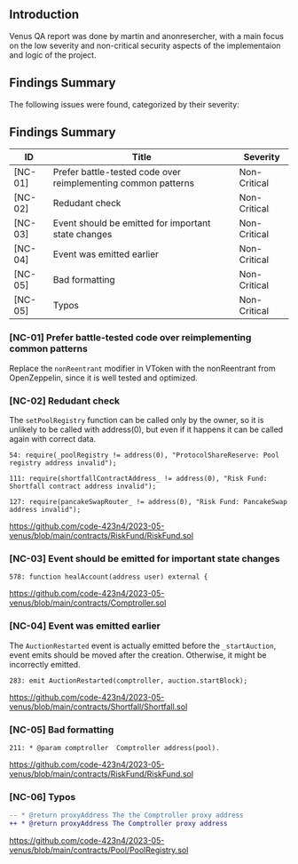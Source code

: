 ## Introduction

Venus QA report was done by martin and anonresercher, with a main focus on the low severity and non-critical security aspects of the implementaion and logic of the project.

## Findings Summary

The following issues were found, categorized by their severity:

## Findings Summary

| ID      | Title                                                         | Severity     |
| ------- | ------------------------------------------------------------- | ------------ |
| [NC-01] | Prefer battle-tested code over reimplementing common patterns | Non-Critical |
| [NC-02] | Redudant check                                                | Non-Critical |
| [NC-03] | Event should be emitted for important state changes           | Non-Critical |
| [NC-04] | Event was emitted earlier                                     | Non-Critical |
| [NC-05] | Bad formatting                                                | Non-Critical |
| [NC-05] | Typos                                                         | Non-Critical |

### [NC-01] Prefer battle-tested code over reimplementing common patterns

Replace the `nonReentrant` modifier in VToken with the nonReentrant from OpenZeppelin, since it is well tested and optimized.

### [NC-02] Redudant check

The `setPoolRegistry` function can be called only by the owner, so it is unlikely to be called with address(0), but even if it happens it can be called again with correct data.

```solidity
54: require(_poolRegistry != address(0), "ProtocolShareReserve: Pool registry address invalid");

111: require(shortfallContractAddress_ != address(0), "Risk Fund: Shortfall contract address invalid");

127: require(pancakeSwapRouter_ != address(0), "Risk Fund: PancakeSwap address invalid");
```

https://github.com/code-423n4/2023-05-venus/blob/main/contracts/RiskFund/RiskFund.sol

### [NC-03] Event should be emitted for important state changes

```solidity
578: function healAccount(address user) external {
```

https://github.com/code-423n4/2023-05-venus/blob/main/contracts/Comptroller.sol

### [NC-04] Event was emitted earlier

The `AuctionRestarted` event is actually emitted before the `_startAuction`, event emits should be moved after the creation. Otherwise, it might be incorrectly emitted.

```solidity
283: emit AuctionRestarted(comptroller, auction.startBlock);
```

https://github.com/code-423n4/2023-05-venus/blob/main/contracts/Shortfall/Shortfall.sol

### [NC-05] Bad formatting

```solidity
211: * @param comptroller  Comptroller address(pool).

```

https://github.com/code-423n4/2023-05-venus/blob/main/contracts/RiskFund/RiskFund.sol

### [NC-06] Typos

```diff
-- * @return proxyAddress The the Comptroller proxy address
++ * @return proxyAddress The Comptroller proxy address
```

https://github.com/code-423n4/2023-05-venus/blob/main/contracts/Pool/PoolRegistry.sol
